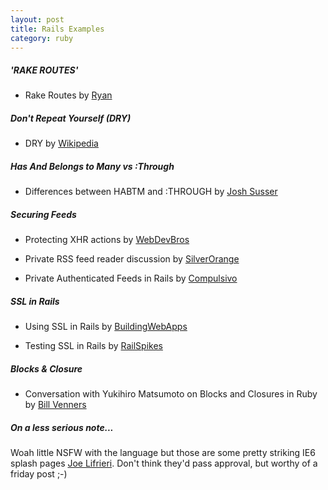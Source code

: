 ```yaml
---
layout: post
title: Rails Examples
category: ruby
---
```


##### 'RAKE ROUTES'

* Rake Routes by [Ryan](http://ryandaigle.com/articles/2007/7/2/what-s-new-in-edge-rails-use-rake-to-list-your-routes)

##### Don't Repeat Yourself (DRY)

* DRY by [Wikipedia](http://en.wikipedia.org/wiki/Don't_repeat_yourself)

##### Has And Belongs to Many vs :Through

* Differences between HABTM and :THROUGH by 
[Josh Susser](http://blog.hasmanythrough.com/2006/4/20/many-to-many-dance-off)

##### Securing Feeds

* Protecting XHR actions by [WebDevBros](http://www.webdevbros.net/2007/12/05/protect-your-xhr-actions-ror/)

* Private RSS feed reader discussion by [SilverOrange](http://labs.silverorange.com/archive/2003/july/privaterss)

* Private Authenticated Feeds in Rails by [Compulsivo](http://www.compulsivoco.com/2009/02/private-secure-authenticated-rss-feeds-in-rails/)

##### SSL in Rails

* Using SSL in Rails by [BuildingWebApps](http://www.buildingwebapps.com/articles/6401-using-ssl-in-rails-applications)

* Testing SSL in Rails by [RailSpikes](http://railspikes.com/2008/9/12/testing-ssl)

##### Blocks & Closure

* Conversation with Yukihiro Matsumoto on Blocks and Closures in Ruby by [Bill Venners](http://www.artima.com/intv/closures.html)

##### On a less serious note...

Woah little NSFW with the language but those are some pretty striking IE6 splash pages [Joe Lifrieri](http://blog.hugsformonsters.com/post/87657240/overly-judgemental-ie6-splash-pages).  Don't think they'd pass approval, but worthy of a friday post ;-)
